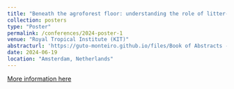 ```yaml
---
title: "Beneath the agroforest floor: understanding the role of litter-associated fungi community structures and functions under agroforestry systems in the Eastern Amazon"
collection: posters
type: "Poster"
permalink: /conferences/2024-poster-1
venue: "Royal Tropical Institute (KIT)"
abstracturl: 'https://guto-monteiro.github.io/files/Book of Abstracts - PMS.pdf'
date: 2024-06-19
location: "Amsterdam, Netherlands"
---
```


[More information here](https://symposium.microp.org/1/home.html)
